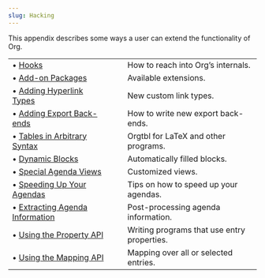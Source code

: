 ```yaml
---
slug: Hacking
---
```


This appendix describes some ways a user can extend the functionality of Org.

|                                                                            |    |                                             |
| :------------------------------------------------------------------------- | -- | :------------------------------------------ |
| • [Hooks](/docs/org/Hooks-_00282_0029)                                     |    | How to reach into Org’s internals.          |
| • [Add-on Packages](/docs/org/Add_002don-Packages)                         |    | Available extensions.                       |
| • [Adding Hyperlink Types](/docs/org/Adding-Hyperlink-Types)               |    | New custom link types.                      |
| • [Adding Export Back-ends](/docs/org/Adding-Export-Back_002dends)         |    | How to write new export back-ends.          |
| • [Tables in Arbitrary Syntax](/docs/org/Tables-in-Arbitrary-Syntax)       |    | Orgtbl for LaTeX and other programs.        |
| • [Dynamic Blocks](/docs/org/Dynamic-Blocks)                               |    | Automatically filled blocks.                |
| • [Special Agenda Views](/docs/org/Special-Agenda-Views)                   |    | Customized views.                           |
| • [Speeding Up Your Agendas](/docs/org/Speeding-Up-Your-Agendas)           |    | Tips on how to speed up your agendas.       |
| • [Extracting Agenda Information](/docs/org/Extracting-Agenda-Information) |    | Post-processing agenda information.         |
| • [Using the Property API](/docs/org/Using-the-Property-API)               |    | Writing programs that use entry properties. |
| • [Using the Mapping API](/docs/org/Using-the-Mapping-API)                 |    | Mapping over all or selected entries.       |
